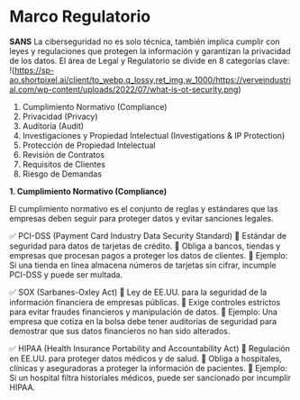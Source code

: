 # Marco Regulatorio
**SANS**
La ciberseguridad no es solo técnica, también implica cumplir con leyes y regulaciones que protegen la información y garantizan la privacidad de los datos.
El área de Legal y Regulatorio se divide en 8 categorías clave:
!(https://sp-ao.shortpixel.ai/client/to_webp,q_lossy,ret_img,w_1000/https://verveindustrial.com/wp-content/uploads/2022/07/what-is-ot-security.png)
1. Cumplimiento Normativo (Compliance)
2. Privacidad (Privacy)
3. Auditoría (Audit)
4. Investigaciones y Propiedad Intelectual (Investigations & IP Protection)
5. Protección de Propiedad Intelectual 
6. Revisión de Contratos
7. Requisitos de Clientes
8. Riesgo de Demandas

**1. Cumplimiento Normativo (Compliance)**

El cumplimiento normativo es el conjunto de reglas y estándares que las empresas deben seguir para proteger datos y evitar sanciones legales.

✅ PCI-DSS (Payment Card Industry Data Security Standard)
🔹 Estándar de seguridad para datos de tarjetas de crédito.
🔹 Obliga a bancos, tiendas y empresas que procesan pagos a proteger los datos de clientes.
📌 Ejemplo: Si una tienda en línea almacena números de tarjetas sin cifrar, incumple PCI-DSS y puede ser multada.

✅ SOX (Sarbanes-Oxley Act)
🔹 Ley de EE.UU. para la seguridad de la información financiera de empresas públicas.
🔹 Exige controles estrictos para evitar fraudes financieros y manipulación de datos.
📌 Ejemplo: Una empresa que cotiza en la bolsa debe tener auditorías de seguridad para demostrar que sus datos financieros no han sido alterados.

✅ HIPAA (Health Insurance Portability and Accountability Act)
🔹 Regulación en EE.UU. para proteger datos médicos y de salud.
🔹 Obliga a hospitales, clínicas y aseguradoras a proteger la información de pacientes.
📌 Ejemplo: Si un hospital filtra historiales médicos, puede ser sancionado por incumplir HIPAA.


